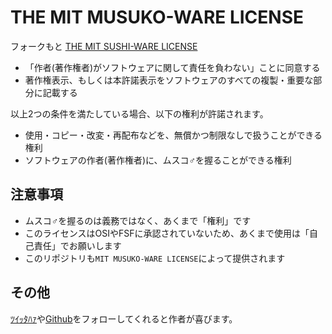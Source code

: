 # THE MIT MUSUKO-WARE LICENSE

フォークもと [THE MIT SUSHI-WARE LICENSE](https://github.com/watasuke102/mit-sushi-ware)
  - 「作者(著作権者)がソフトウェアに関して責任を負わない」ことに同意する
  - 著作権表示、もしくは本許諾表示をソフトウェアのすべての複製・重要な部分に記載する
  
  以上2つの条件を満たしている場合、以下の権利が許諾されます。
  
  - 使用・コピー・改変・再配布などを、無償かつ制限なしで扱うことができる権利
  - ソフトウェアの作者(著作権者)に、ムスコ♂を握ることができる権利

## 注意事項
- ムスコ♂を握るのは義務ではなく、あくまで「権利」です
- このライセンスはOSIやFSFに承認されていないため、あくまで使用は「自己責任」でお願いします
- このリポジトリも`MIT MUSUKO-WARE LICENSE`によって提供されます

## その他
[ﾂｲｯﾀﾊｧ](https://twitter.com/kokkiemouse)や[Github](https://github.com/kokkiemouse)をフォローしてくれると作者が喜びます。
